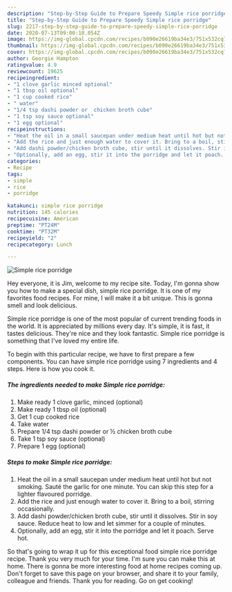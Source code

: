 ```yaml
---
description: "Step-by-Step Guide to Prepare Speedy Simple rice porridge"
title: "Step-by-Step Guide to Prepare Speedy Simple rice porridge"
slug: 2217-step-by-step-guide-to-prepare-speedy-simple-rice-porridge
date: 2020-07-13T09:00:18.054Z
image: https://img-global.cpcdn.com/recipes/b090e26619ba34e3/751x532cq70/simple-rice-porridge-recipe-main-photo.jpg
thumbnail: https://img-global.cpcdn.com/recipes/b090e26619ba34e3/751x532cq70/simple-rice-porridge-recipe-main-photo.jpg
cover: https://img-global.cpcdn.com/recipes/b090e26619ba34e3/751x532cq70/simple-rice-porridge-recipe-main-photo.jpg
author: Georgie Hampton
ratingvalue: 4.9
reviewcount: 19625
recipeingredient:
- "1 clove garlic minced optional"
- "1 tbsp oil optional"
- "1 cup cooked rice"
- " water"
- "1/4 tsp dashi powder or  chicken broth cube"
- "1 tsp soy sauce optional"
- "1 egg optional"
recipeinstructions:
- "Heat the oil in a small saucepan under medium heat until hot but not smoking. Sauté the garlic for one minute. You can skip this step for a lighter flavoured porridge."
- "Add the rice and just enough water to cover it. Bring to a boil, stirring occasionally."
- "Add dashi powder/chicken broth cube, stir until it dissolves. Stir in soy sauce. Reduce heat to low and let simmer for a couple of minutes."
- "Optionally, add an egg, stir it into the porridge and let it poach. Serve hot."
categories:
- Recipe
tags:
- simple
- rice
- porridge

katakunci: simple rice porridge 
nutrition: 145 calories
recipecuisine: American
preptime: "PT24M"
cooktime: "PT32M"
recipeyield: "2"
recipecategory: Lunch

---
```



![Simple rice porridge](https://img-global.cpcdn.com/recipes/b090e26619ba34e3/751x532cq70/simple-rice-porridge-recipe-main-photo.jpg)

Hey everyone, it is Jim, welcome to my recipe site. Today, I'm gonna show you how to make a special dish, simple rice porridge. It is one of my favorites food recipes. For mine, I will make it a bit unique. This is gonna smell and look delicious.



Simple rice porridge is one of the most popular of current trending foods in the world. It is appreciated by millions every day. It's simple, it is fast, it tastes delicious. They're nice and they look fantastic. Simple rice porridge is something that I've loved my entire life.


To begin with this particular recipe, we have to first prepare a few components. You can have simple rice porridge using 7 ingredients and 4 steps. Here is how you cook it.

<!--inarticleads1-->

##### The ingredients needed to make Simple rice porridge:

1. Make ready 1 clove garlic, minced (optional)
1. Make ready 1 tbsp oil (optional)
1. Get 1 cup cooked rice
1. Take  water
1. Prepare 1/4 tsp dashi powder or ½ chicken broth cube
1. Take 1 tsp soy sauce (optional)
1. Prepare 1 egg (optional)




<!--inarticleads2-->

##### Steps to make Simple rice porridge:

1. Heat the oil in a small saucepan under medium heat until hot but not smoking. Sauté the garlic for one minute. You can skip this step for a lighter flavoured porridge.
1. Add the rice and just enough water to cover it. Bring to a boil, stirring occasionally.
1. Add dashi powder/chicken broth cube, stir until it dissolves. Stir in soy sauce. Reduce heat to low and let simmer for a couple of minutes.
1. Optionally, add an egg, stir it into the porridge and let it poach. Serve hot.




So that's going to wrap it up for this exceptional food simple rice porridge recipe. Thank you very much for your time. I'm sure you can make this at home. There is gonna be more interesting food at home recipes coming up. Don't forget to save this page on your browser, and share it to your family, colleague and friends. Thank you for reading. Go on get cooking!
